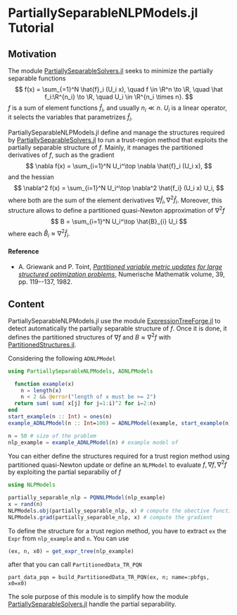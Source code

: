 # PartiallySeparableNLPModels.jl Tutorial


## Motivation
The module [PartiallySeparableSolvers.jl](https://github.com/paraynaud/PartiallySeparableSolvers.jl) seeks to minimize the partially separable functions
$$
f(x) = \sum_{=1}^N \hat{f}_i (U_i x), \quad f \in \R^n \to \R, \quad \hat f_i:\R^{n_i} \to \R, \quad U_i \in \R^{n_i \times n}.
$$
$f$ is a sum of element functions $\hat{f}_i$, and usually $n_i \ll n$. $U_i$ is a linear operator, it selects the variables that parametrizes $\hat{f}_i$.

PartiallySeparableNLPModels.jl define and manage the structures required by [PartiallySeparableSolvers.jl](https://github.com/paraynaud/PartiallySeparableSolvers.jl) to run a trust-region method that exploits the partially separable structure of $f$.
Mainly, it manages the partitioned derivatives of $f$, such as the gradient 
$$
\nabla f(x) = \sum_{i=1}^N U_i^\top \nabla \hat{f}_i (U_i x),
$$
and the hessian 
$$
\nabla^2 f(x) = \sum_{i=1}^N U_i^\top \nabla^2 \hat{f_i} (U_i x) U_i,
$$
 where both are the sum of the element derivatives $\nabla \hat{f}_i,  \nabla^2\hat{f}_i$.
Moreover, this structure allows to define a partitioned quasi-Newton approximation of $\nabla^2 f$
$$
B = \sum_{i=1}^N U_i^\top \hat{B}_{i} U_i
$$
where each $\hat{B}_i \approx \nabla^2 \hat{f}_i$.

#### Reference
* A. Griewank and P. Toint, [*Partitioned variable metric updates for large structured optimization problems*](10.1007/BF01399316), Numerische Mathematik volume, 39, pp. 119--137, 1982.

## Content
PartiallySeparableNLPModels.jl use the module [ExpressionTreeForge.jl](https://github.com/paraynaud/ExpressionTreeForge.jl) to detect automatically the partially separable structure of $f$.
Once it is done, it defines the partitioned structures of $\nabla f$ and $B \approx \nabla^2 f$ with [PartitionedStructures.jl](https://github.com/paraynaud/PartitionedStructures.jl).

Considering the following `ADNLPModel`
```julia
using PartiallySeparableNLPModels, ADNLPModels

  function example(x)
    n = length(x)
    n < 2 && @error("length of x must be >= 2")
  return sum( sum( x[j] for j=1:i)^2 for i=2:n)
end 
start_example(n :: Int) = ones(n)
example_ADNLPModel(n :: Int=100) = ADNLPModel(example, start_example(n), name="Example "*string(n) * " variables")

n = 50 # size of the problem
nlp_example = example_ADNLPModel(n) # example model of 
```

You can either define the structures required for a trust region method using partitioned quasi-Newton update or define an `NLPModel` to evaluate $f, \nabla f, \nabla^2 f$ by exploiting the partial separabiliy of $f$
```julia
using NLPModels

partially_separable_nlp = PQNNLPModel(nlp_example)
x = rand(n)
NLPModels.obj(partially_separable_nlp, x) # compute the obective function
NLPModels.grad(partially_separable_nlp, x) # compute the gradient
```
To define the structure for a trust region method, you have to extract `ex` the `Expr` from `nlp_example` and `n`. You can use
```julia
(ex, n, x0) = get_expr_tree(nlp_example)
```
after that you can call `PartitionedData_TR_PQN`
```
part_data_pqn = build_PartitionedData_TR_PQN(ex, n; name=:pbfgs, x0=x0)
```
The sole purpose of this module is to simplify how the module [PartiallySeparableSolvers.jl](https://github.com/paraynaud/PartiallySeparableSolvers.jl) handle the partial separability.
